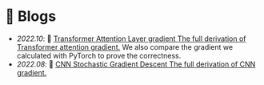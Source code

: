 # 🦉 Blogs
- *2022.10*: 🎉 [Transformer Attention Layer gradient The full derivation of Transformer attention gradient.](https://say-hello2y.github.io/2022-09-07/attention-gradient) We also compare the gradient we calculated with PyTorch to prove the correctness.
- *2022.08*: 🎉 [CNN Stochastic Gradient Descent The full derivation of CNN gradient.](https://medium.com/@longxhe/cnn-stochastic-gradient-descent-c506e14013b6)
